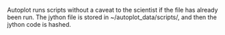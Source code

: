 Autoplot runs scripts without a caveat to the scientist if the file has
already been run. The jython file is stored in
\~/autoplot\_data/scripts/, and then the jython code is hashed.
